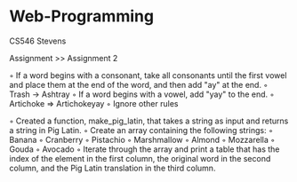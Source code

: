 # Web-Programming
CS546 Stevens 

Assignment >> Assignment 2

◦ If a word begins with a consonant, take all consonants
until the first vowel and place them at the end of the
word, and then add "ay" at the end.
◦ Trash -> Ashtray
◦ If a word begins with a vowel, add "yay" to the end.
◦ Artichoke => Artichokeyay
◦ Ignore other rules

◦ Created a function, make_pig_latin, that takes a
string as input and returns a string in Pig Latin.
◦ Create an array containing the following strings:
◦ Banana
◦ Cranberry
◦ Pistachio
◦ Marshmallow
◦ Almond
◦ Mozzarella
◦ Gouda
◦ Avocado
◦ Iterate through the array and print a table that has
the index of the element in the first column, the
original word in the second column, and the Pig
Latin translation in the third column.
